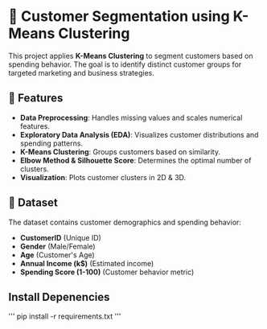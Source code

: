 # 🏪 Customer Segmentation using K-Means Clustering

This project applies **K-Means Clustering** to segment customers based on spending behavior. The goal is to identify distinct customer groups for targeted marketing and business strategies.

## 🚀 Features
- **Data Preprocessing**: Handles missing values and scales numerical features.
- **Exploratory Data Analysis (EDA)**: Visualizes customer distributions and spending patterns.
- **K-Means Clustering**: Groups customers based on similarity.
- **Elbow Method & Silhouette Score**: Determines the optimal number of clusters.
- **Visualization**: Plots customer clusters in 2D & 3D.

## 📂 Dataset
The dataset contains customer demographics and spending behavior:
- **CustomerID** (Unique ID)
- **Gender** (Male/Female)
- **Age** (Customer's Age)
- **Annual Income (k$)** (Estimated income)
- **Spending Score (1-100)** (Customer behavior metric)

## Install Depenencies
'''
pip install -r requirements.txt
'''
